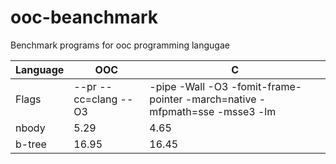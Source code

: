 # ooc-beanchmark
Benchmark programs for ooc programming langugae

Language |OOC | C |
---------| --------- | -------- |
Flags| --pr --cc=clang --O3 | -pipe -Wall -O3 -fomit-frame-pointer -march=native -mfpmath=sse -msse3 -lm |
nbody|5.29 |4.65|
b-tree| 16.95 | 16.45|
